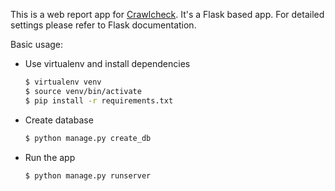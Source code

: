 This is a web report app for [Crawlcheck](https://github.com/eghuro/crawlcheck).
It's a Flask based app. For detailed settings please refer to Flask documentation.

Basic usage:
 * Use virtualenv and install dependencies
   ```sh
   $ virtualenv venv
   $ source venv/bin/activate
   $ pip install -r requirements.txt
   ```

 * Create database
   ```sh
   $ python manage.py create_db
   ```

 * Run the app
   ```sh
   $ python manage.py runserver
   ```

